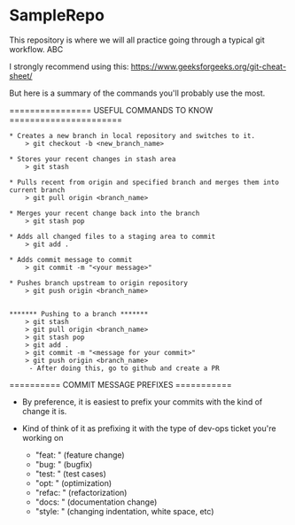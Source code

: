 # SampleRepo
This repository is where we will all practice going through a typical git workflow. ABC

I strongly recommend using this:
https://www.geeksforgeeks.org/git-cheat-sheet/

But here is a summary of the commands you'll probably use the most.

================ USEFUL COMMANDS TO KNOW ======================

    * Creates a new branch in local repository and switches to it.
        > git checkout -b <new_branch_name>
    
    * Stores your recent changes in stash area
        > git stash

    * Pulls recent from origin and specified branch and merges them into current branch
        > git pull origin <branch_name>
    
    * Merges your recent change back into the branch
        > git stash pop
    
    * Adds all changed files to a staging area to commit
        > git add .
    
    * Adds commit message to commit
        > git commit -m "<your message>"
    
    * Pushes branch upstream to origin repository
        > git push origin <branch_name>

        
    ******* Pushing to a branch *******
        > git stash
        > git pull origin <branch_name>
        > git stash pop
        > git add .
        > git commit -m "<message for your commit>"
        > git push origin <branch_name>
         - After doing this, go to github and create a PR
    

========== COMMIT MESSAGE PREFIXES ===========
* By preference, it is easiest to prefix your commits with the kind of change it is.
* Kind of think of it as prefixing it with the type of dev-ops ticket you're working on

    - "feat: " (feature change)
    - "bug: " (bugfix)
    - "test: " (test cases)
    - "opt: " (optimization)
    - "refac: " (refactorization)
    - "docs: " (documentation change)
    - "style: " (changing indentation, white space, etc)